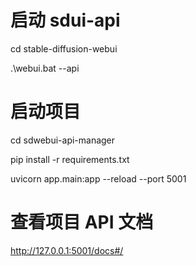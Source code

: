 # 启动 sdui-api

cd stable-diffusion-webui

.\webui.bat --api

# 启动项目

cd sdwebui-api-manager

pip install -r requirements.txt

uvicorn app.main:app --reload --port 5001

# 查看项目 API 文档

http://127.0.0.1:5001/docs#/
